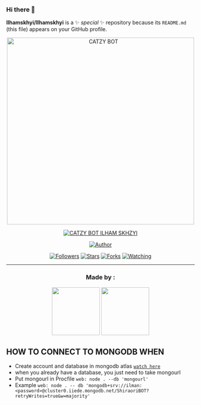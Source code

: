 ### Hi there 👋


**Ilhamskhyi/Ilhamskhyi** is a ✨ _special_ ✨ repository because its `README.md` (this file) appears on your GitHub profile.

<p align="center">
<img src="https://telegra.ph/file/9d5f05f24dd13cee43548.mp4" alt="CATZY BOT" width="500"/>


</p>
<p align="center">
<a href="#"><img title="CATZY BOT ILHAM SKHZYI" src="https://img.shields.io/badge/CATZY BOT MULTI DEVICE-green?colorA=%23ff0000&colorB=%23017e40&style=for-the-badge"></a>
</p>
<p align="center">
<a href="https://github.com/Ilhamskhzyi/botv1-Md"><img title="Author" src="https://img.shields.io/badge/Author-Ilham-red.svg?style=for-the-badge&logo=github"></a>
</p>
<p align="center">
<a href="https://github.com/"><img title="Followers" src="https://img.shields.io/github/followers/Iihamhskhyzi?color=blue&style=flat-square"></a>
<a href="https://github.com/"><img title="Stars" src="https://img.shields.io/github/stars/Ilhamskhyi?color=red&style=flat-square"></a>
<a href="https://github.com//network/members"><img title="Forks" src="https://img.shields.io/github/forks/Ilhamskhzyi/botv1-Md?color=red&style=flat-square"></a>
<a href="https://github.com//watchers"><img title="Watching" src="https://img.shields.io/github/watchers/?label=Watchers&color=blue&style=flat-square"></a>
</p>

---


<h3 align="center">Made by :</h3>
<p align="center">
  <a href="https://github.com/Ilhamskhyi"><img src="https://github.com/Ilhamskhzyi.png?size=128" height="128" width="128" /></a>
  <a href="https://github.com/nurutomo"><img src="https://github.com/nurutomo.png?size=128" height="128" width="128" /></a>
</p>




## HOW TO CONNECT TO MONGODB WHEN 

* Create account and database in mongodb atlas [`watch here`](https://youtu.be/rPqRyYJmx2g)
* when you already have a database, you just need to take mongourl
* Put mongourl in Procfile `web: node . --db 'mongourl'`
* Example `web: node . -- db 'mongodb+srv://ilman:<password>@cluster0.iiede.mongodb.net/ShiraoriBOT?retryWrites=true&w=majority'`


